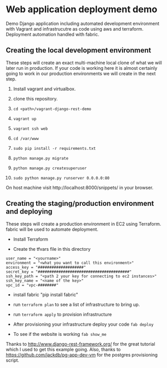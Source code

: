 # Web application deployment demo

Demo Django application including automated development environment with Vagrant and
infrastrucutre as code using aws and terraform. Deployment automation handled with fabric.

## Creating the local development environment

These steps will create an exact multi-machine local clone
of what we will later run in production.  If your code is working
here it is almost certainly going to work in our production environments
we will create in the next step.

1. Install vagrant and virtualbox.

2. clone this repository.

3. ```cd <path>/vagrant-django-rest-demo```

4. ```vagrant up```

5. ```vagrant ssh web```

6. ```cd /var/www```

7. ```sudo pip install -r requirements.txt```

8. ```python manage.py migrate```

9. ```python manage.py createsuperuser```

10. ```sudo python manage.py runserver 0.0.0.0:80```

On host machine visit http://localhost:8000/snippets/ in your browser.

## Creating the staging/production environment and deploying

These steps will create a production environment in EC2 using Terraform.
fabric will be used to automate deployment.

* Install Terraform

* Create the tfvars file in this directory
```
user_name = "<yourname>"
environment = "<what you want to call this environment>"
access_key = "####################"
secret_key = "########################################"
ssh_key_path = "<path 2 your key for connecting to ec2 instances>"
ssh_key_name = "<name of the key>"
vpc_id = "vpc-########"
```

* install fabric "pip install fabric"

* run ```terraform plan``` to see a list of infrastructure to bring up.

* run ```terraform apply``` to provision infrastructure

* After provisioning your infrastructure deploy your code
```fab deploy```

* To see if the website is working
```fab show_me```



Thanks to http://www.django-rest-framework.org/ for the great tutorial which I used to get this example going.
Also, thanks to https://github.com/jackdb/pg-app-dev-vm for the postgres provisioning script.